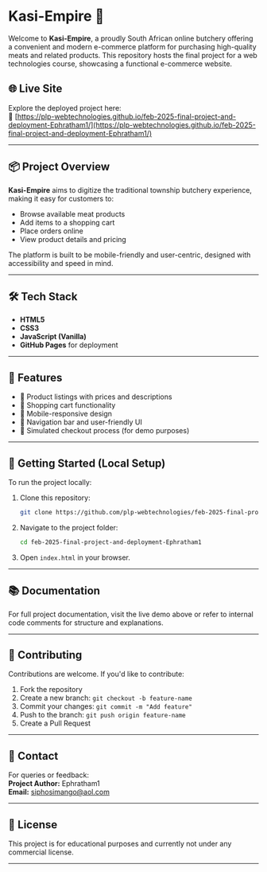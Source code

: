 
# Kasi-Empire 🥩

Welcome to **Kasi-Empire**, a proudly South African online butchery offering a convenient and modern e-commerce platform for purchasing high-quality meats and related products. This repository hosts the final project for a web technologies course, showcasing a functional e-commerce website.

## 🌐 Live Site

Explore the deployed project here:  
🔗 [https://plp-webtechnologies.github.io/feb-2025-final-project-and-deployment-Ephratham1/](https://plp-webtechnologies.github.io/feb-2025-final-project-and-deployment-Ephratham1/)

---

## 📦 Project Overview

**Kasi-Empire** aims to digitize the traditional township butchery experience, making it easy for customers to:

- Browse available meat products
- Add items to a shopping cart
- Place orders online
- View product details and pricing

The platform is built to be mobile-friendly and user-centric, designed with accessibility and speed in mind.

---

## 🛠️ Tech Stack

- **HTML5**
- **CSS3**
- **JavaScript (Vanilla)**
- **GitHub Pages** for deployment

---

## 📁 Features

- 🧾 Product listings with prices and descriptions  
- 🛒 Shopping cart functionality  
- 📱 Mobile-responsive design  
- 🧭 Navigation bar and user-friendly UI  
- 🔐 Simulated checkout process (for demo purposes)

---

## 🚀 Getting Started (Local Setup)

To run the project locally:

1. Clone this repository:
   ```bash
   git clone https://github.com/plp-webtechnologies/feb-2025-final-project-and-deployment-Ephratham1.git
   ```
2. Navigate to the project folder:
   ```bash
   cd feb-2025-final-project-and-deployment-Ephratham1
   ```
3. Open `index.html` in your browser.

---

## 📚 Documentation

For full project documentation, visit the live demo above or refer to internal code comments for structure and explanations.

---

## 🤝 Contributing

Contributions are welcome. If you'd like to contribute:

1. Fork the repository
2. Create a new branch: `git checkout -b feature-name`
3. Commit your changes: `git commit -m "Add feature"`
4. Push to the branch: `git push origin feature-name`
5. Create a Pull Request

---

## 📧 Contact

For queries or feedback:  
**Project Author:** Ephratham1  
**Email:** siphosimango@aol.com

---

## 📝 License

This project is for educational purposes and currently not under any commercial license.

---
